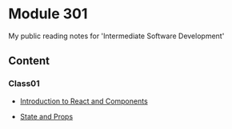 # Module 301

My public reading notes for 'Intermediate Software Development'

## Content

### Class01

- [Introduction to React and Components](./class01/class01.md)

- [State and Props](./class02/class02.md)